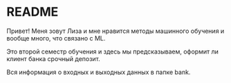 # README

Привет! Меня зовут Лиза и мне нравится методы машинного обучения и вообще много, что связано с ML. 

Это второй семестр обучения и здесь мы предсказываем, оформит ли клиент банка срочный депозит.

Вся информация о входных и выходных данных в папке bank.
